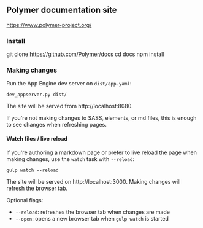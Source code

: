 ## Polymer documentation site

https://www.polymer-project.org/

### Install

  git clone https://github.com/Polymer/docs
  cd docs
  npm install

### Making changes

Run the App Engine dev server on `dist/app.yaml`:

    dev_appserver.py dist/

The site will be served from http://localhost:8080.

If you're not making changes to SASS, elements, or md files, this is enough to see
changes when refreshing pages.

#### Watch files / live reload

If you're authoring a markdown page or prefer to live reload the page when
making changes, use the `watch` task with `--reload`:

    gulp watch --reload

The site will be served on http://localhost:3000. Making changes will refresh
the browser tab.

Optional flags:

- `--reload`: refreshes the browser tab when changes are made
- `--open`: opens a new browser tab when `gulp watch` is started
